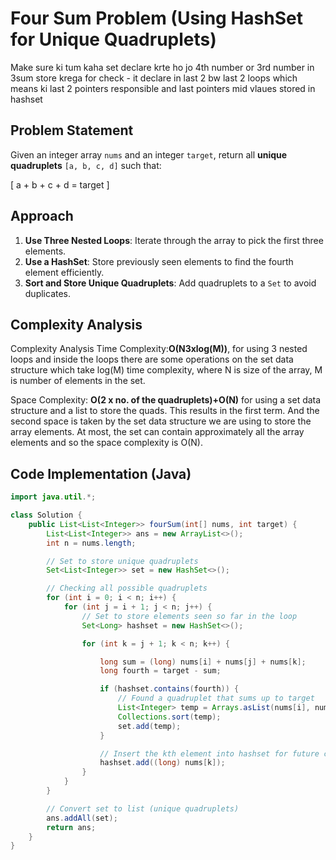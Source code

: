 # Four Sum Problem (Using HashSet for Unique Quadruplets)
Make sure ki tum kaha set declare krte ho jo 4th number or 3rd number in 3sum store krega for check - it declare in last 2 bw last 2 loops which means ki last 2 pointers responsible and last pointers mid vlaues stored in hashset

## Problem Statement
Given an integer array `nums` and an integer `target`, return all **unique quadruplets** `[a, b, c, d]` such that:

\[
a + b + c + d = target
\]

## Approach
1. **Use Three Nested Loops**: Iterate through the array to pick the first three elements.
2. **Use a HashSet**: Store previously seen elements to find the fourth element efficiently.
3. **Sort and Store Unique Quadruplets**: Add quadruplets to a `Set` to avoid duplicates.

##  Complexity Analysis
Complexity Analysis
Time Complexity:**O(N3xlog(M))**, for using 3 nested loops and inside the loops there are some operations on the set data structure which take log(M) time complexity, where N is size of the array, M is number of elements in the set.

Space Complexity: **O(2 x no. of the quadruplets)+O(N)** for using a set data structure and a list to store the quads. This results in the first term. And the second space is taken by the set data structure we are using to store the array elements. At most, the set can contain approximately all the array elements and so the space complexity is O(N).

## Code Implementation (Java)
```java
import java.util.*;

class Solution {
    public List<List<Integer>> fourSum(int[] nums, int target) {
        List<List<Integer>> ans = new ArrayList<>();
        int n = nums.length;

        // Set to store unique quadruplets
        Set<List<Integer>> set = new HashSet<>();

        // Checking all possible quadruplets
        for (int i = 0; i < n; i++) {
            for (int j = i + 1; j < n; j++) {
                // Set to store elements seen so far in the loop
                Set<Long> hashset = new HashSet<>();

                for (int k = j + 1; k < n; k++) {

                    long sum = (long) nums[i] + nums[j] + nums[k];
                    long fourth = target - sum;

                    if (hashset.contains(fourth)) {
                        // Found a quadruplet that sums up to target
                        List<Integer> temp = Arrays.asList(nums[i], nums[j], nums[k], (int) fourth);
                        Collections.sort(temp);
                        set.add(temp);
                    }

                    // Insert the kth element into hashset for future checks
                    hashset.add((long) nums[k]);
                }
            }
        }

        // Convert set to list (unique quadruplets)
        ans.addAll(set);
        return ans;
    }
}
